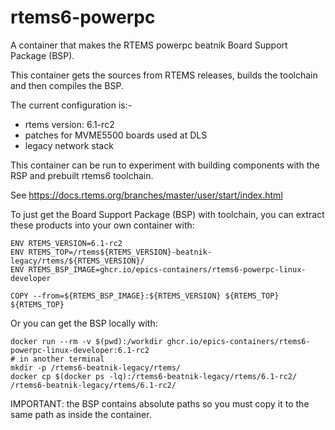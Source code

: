 # rtems6-powerpc

A container that makes the RTEMS powerpc beatnik Board Support Package (BSP).

This container gets the sources from RTEMS releases, builds the toolchain and then compiles the BSP.

The current configuration is:-
- rtems version: 6.1-rc2
- patches for MVME5500 boards used at DLS
- legacy network stack

This container can be run to experiment with building components with the RSP and prebuilt rtems6 toolchain.

See https://docs.rtems.org/branches/master/user/start/index.html

To just get the Board Support Package (BSP) with toolchain, you can extract these products into your own container with:

```
ENV RTEMS_VERSION=6.1-rc2
ENV RTEMS_TOP=/rtems${RTEMS_VERSION}-beatnik-legacy/rtems/${RTEMS_VERSION}/
ENV RTEMS_BSP_IMAGE=ghcr.io/epics-containers/rtems6-powerpc-linux-developer

COPY --from=${RTEMS_BSP_IMAGE}:${RTEMS_VERSION} ${RTEMS_TOP} ${RTEMS_TOP}
```

Or you can get the BSP locally with:
```
docker run --rm -v $(pwd):/workdir ghcr.io/epics-containers/rtems6-powerpc-linux-developer:6.1-rc2
# in another terminal
mkdir -p /rtems6-beatnik-legacy/rtems/
docker cp $(docker ps -lq):/rtems6-beatnik-legacy/rtems/6.1-rc2/ /rtems6-beatnik-legacy/rtems/6.1-rc2/
```

IMPORTANT: the BSP contains absolute paths so you must copy it to the same path as inside the container.
